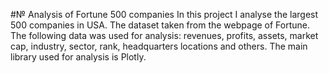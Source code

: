 #№ Analysis of Fortune 500 companies
In this project I analyse the largest 500 companies in USA. The dataset taken from the webpage of Fortune. The following data was used for analysis: revenues, profits, assets, market cap, industry, sector, rank, headquarters locations and others. The main library used for analysis is Plotly.
